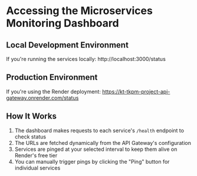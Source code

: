 # Accessing the Microservices Monitoring Dashboard

## Local Development Environment
If you're running the services locally:
http://localhost:3000/status

## Production Environment
If you're using the Render deployment:
https://kt-tkpm-project-api-gateway.onrender.com/status

## How It Works
1. The dashboard makes requests to each service's `/health` endpoint to check status
2. The URLs are fetched dynamically from the API Gateway's configuration
3. Services are pinged at your selected interval to keep them alive on Render's free tier
4. You can manually trigger pings by clicking the "Ping" button for individual services
